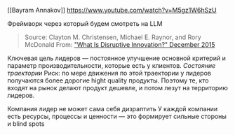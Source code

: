 [[Bayram Annakov]]
https://www.youtube.com/watch?v=M5gz1W6hSzU

Фреймворк через который будем смотреть на LLM 
> Source: Clayton M. Christensen, Michael E. Raynor, and Rory McDonald
> From: ["What Is Disruptive Innovation?" December 2015](https://hbr.org/2015/12/what-is-disruptive-innovation)

Ключевая цель лидеров — постоянное улучшение основной критерий и параметр производительности, которые есть у клиентов. *Состояние траектории*
Риск: по мере движения по этой траектории у лидеров получаются более дорогие hight quality продукты. Поэтому те, кто входят на рынок делают продукт дешевле, и потом лезут на территорию лидеров. 

Компания лидер не может сама себя дизраптить
У каждой компании есть ресурсы, процессы и ценности — это формирует сильные стороны и blind spots 

